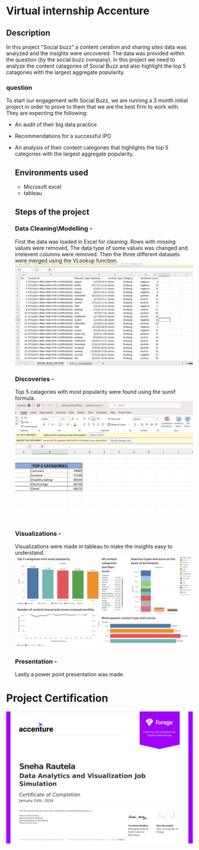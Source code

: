 # Virtual internship Accenture

## Description
In this project "Social buzz" a content ceration and sharing sites data was analyzed and the insights were uncovered. The data was provided within the question (by the social buzz company). In this project we need to analyze the content catagories of Social Buzz and also highlight the top 5 catagories with the largest aggregate popularity.

### question 
To start our engagement with Social Buzz, we are running a 3 month initial project in order to prove to them that we are the best firm to work with. They are expecting the following:
- An audit of their big data practice
- Recommendations for a successful IPO
- An analysis of their content categories that highlights the top 5 categories with the
  largest aggregate popularity.

  ## Environments used
  - Microsoft excel
  - tableau
 
  ## Steps of the project
  ### Data Cleaning\Modelling -
   First the data was loaded in Excel for cleaning. Rows with missing values were removed, The data type of some values was changed and irrelevent columns were removed. Then the three 
   different datasets were merged using the VLookup function.
  ![](accenture(3).png)
  ### Discoveries -
   Top 5 catagories with most popularity were found using the sumif formula .
    ![](accenture.png)
  ### Visualizations -
   Visualizations were made in tableau to make the insights easy to understand.
    ![](accenture(1).png)
  ### Presentation -
   Lastly a power point presentation was made.
  <object data="social_buzz.pdf" width="800" height="800" type='application/pdf'></object>



# Project Certification
![](accenture(2).png)

  

  
